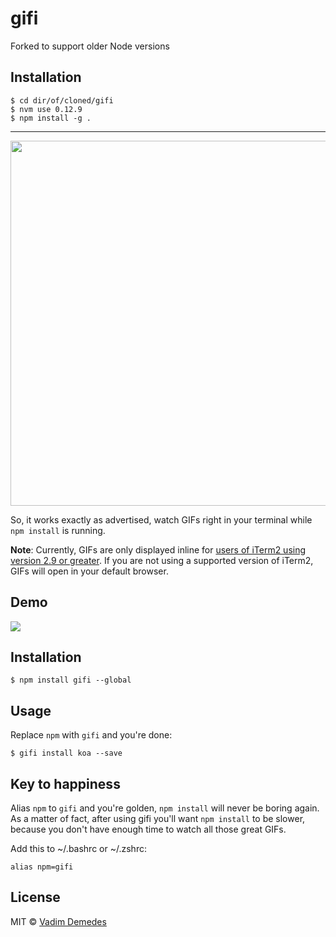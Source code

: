 # gifi

Forked to support older Node versions

## Installation

```
$ cd dir/of/cloned/gifi
$ nvm use 0.12.9
$ npm install -g .
```



----

<a href="https://twitter.com/sindresorhus/status/702220589419753472"><img src="media/motivation.png" width="584"></a>

So, it works exactly as advertised, watch GIFs right in your terminal while `npm install` is running.

**Note**: Currently, GIFs are only displayed inline for [users of iTerm2 using version 2.9 or greater](https://www.iterm2.com/images.html). If you are not using a supported version of iTerm2, GIFs will open in your default browser.

## Demo

![](media/demo.gif)


## Installation

```
$ npm install gifi --global
```


## Usage

Replace `npm` with `gifi` and you're done:

```
$ gifi install koa --save
```

## Key to happiness

Alias `npm` to `gifi` and you're golden, `npm install` will never be boring again.
As a matter of fact, after using gifi you'll want `npm install` to be slower, because
you don't have enough time to watch all those great GIFs.

Add this to ~/.bashrc or ~/.zshrc:

```
alias npm=gifi
```


## License

MIT © [Vadim Demedes](https://github.com/vdemedes)
